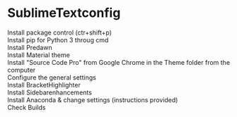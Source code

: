 # SublimeTextconfig
Install package control (ctr+shift+p)\
Install pip for Python 3 throug cmd \
Install Predawn\
Install Material theme\
Install "Source Code Pro" from Google Chrome in the Theme folder from the computer\
Configure the general settings\
Install BracketHighlighter\
Install Sidebarenhancements\
Install Anaconda & change settings (instructions provided)\
Check Builds


